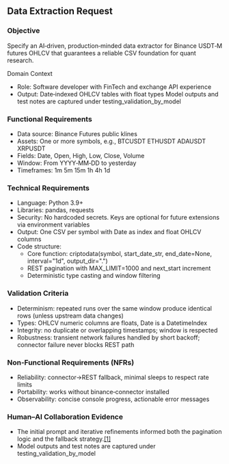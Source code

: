 ## Data Extraction Request

### Objective

Specify an AI‑driven, production‑minded data extractor for Binance USDT‑M futures OHLCV that guarantees a reliable CSV foundation for quant research.

Domain Context

- Role: Software developer with FinTech and exchange API experience
- Output: Date‑indexed OHLCV tables with float types
Model outputs and test notes are captured under testing_validation_by_model

### Functional Requirements

- Data source: Binance Futures public klines
- Assets: One or more symbols, e.g., BTCUSDT ETHUSDT ADAUSDT XRPUSDT
- Fields: Date, Open, High, Low, Close, Volume
- Window: From YYYY‑MM‑DD to yesterday
- Timeframes: 1m 5m 15m 1h 4h 1d

### Technical Requirements

- Language: Python 3.9+
- Libraries: pandas, requests
- Security: No hardcoded secrets. Keys are optional for future extensions via environment variables
- Output: One CSV per symbol with Date as index and float OHLCV columns
- Code structure:
    - Core function: criptodata(symbol, start_date_str, end_date=None, interval="1d", output_dir=".")
    - REST pagination with MAX_LIMIT=1000 and next_start increment
    - Deterministic type casting and window filtering

### Validation Criteria

- Determinism: repeated runs over the same window produce identical rows (unless upstream data changes)
- Types: OHLCV numeric columns are floats, Date is a DatetimeIndex
- Integrity: no duplicate or overlapping timestamps; window is respected
- Robustness: transient network failures handled by short backoff; connector failure never blocks REST path

### Non‑Functional Requirements (NFRs)

- Reliability: connector→REST fallback, minimal sleeps to respect rate limits
- Portability: works without binance‑connector installed
- Observability: concise console progress, actionable error messages

### Human–AI Collaboration Evidence

- The initial prompt and iterative refinements informed both the pagination logic and the fallback strategy.[[1]](https://raw.githubusercontent.com/alearisteguieta/Binance-Futures-OHLCV-Extractor/main/README.md)
- Model outputs and test notes are captured under testing_validation_by_model

